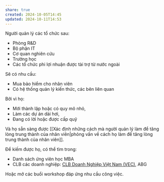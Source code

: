 ```yaml
---
share: true
created: 2024-10-05T14:45
updated: 2024-10-11T14:53
---
```

Người quản lý các tổ chức sau:
- Phòng R&D
- Bộ phận IT
- Cơ quan nghiên cứu
- Trường học
- Các tổ chức phi lợi nhuận được tài trợ từ nước ngoài

Sẽ có nhu cầu:
- Mua bảo hiểm cho nhân viên
- Có hệ thống quản lý kiến thức, các bên liên quan

Bởi vì họ:
- Mới thành lập hoặc có quy mô nhỏ,
- Làm các dự án dài hơi,
- Đang có lời hoặc được cấp quỹ

Và họ sẵn sàng được [[Xác định những cách mà người quản lý làm để tăng lòng trung thành của nhân viên|phỏng vấn về cách họ làm để tăng lòng trung thành của nhân viên]].

Để kiếm được họ, có thể tìm trong:
- Danh sách ứng viên học MBA
- CLB các doanh nghiệp: [CLB Doanh Nghiệp Việt Nam (VEC)](https://clbdoanhnghiepvietnam.com/thau-hieu-nhu-cau-ho-tro-doanh-nghiep-phat-trien-ben-vung/), ABG

Hoặc mở các buổi workshop đáp ứng nhu cầu công việc.